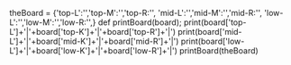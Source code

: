theBoard = {'top-L':'','top-M':'','top-R:'',
            'mid-L':'','mid-M':'','mid-R:'',
            'low-L':'','low-M':'','low-R:'',}
            def printBoard(board);
              print(board['top-L']+'|'+board['top-K']+'|'+board['top-R']+'|')
              print(board['mid-L']+'|'+board['mid-K']+'|'+board['mid-R']+'|')
              print(board['low-L']+'|'+board['low-K']+'|'+board['low-R']+'|')
            printBoard(theBoard)
